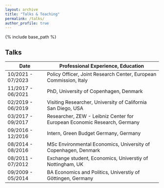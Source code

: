 ```yaml
---
layout: archive
title: "Talks & Teaching"
permalink: /talks/
author_profile: true
---
```


{% include base_path %}

Talks
------

| Date| Professional Experience, Education                                                                |
| --------         | ------------------------------------------------------------ 
| 10/2021 - 07/2023    | Policy Officer, Joint Research Center, European Commission, Italy  
| 11/2017 - 06/2021   | PhD, University of Copenhagen, Denmark 
| 02/2019 - 06/2019  | Visiting Researcher, University of California San Diego, USA    
| 03/2017 - 09/2017 | Researcher, ZEW - Leibniz Center for European Economic Research, Germany   
| 09/2016 - 12/2016  | Intern, Green Budget Germany, Germany     
| 08/2014 - 08/2016 | MSc Environmental Economics, University of Copenhagen, Denmark   
| 08/2011 - 07/2012 | Exchange student, Economics, Universtiy of Nottingham, UK   
| 09/2009 - 05/2014   | BA Economics and Politics, Universtiy of Göttingen, Germany 
